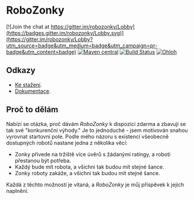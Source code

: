 # RoboZonky

[![Join the chat at https://gitter.im/robozonky/Lobby](https://badges.gitter.im/robozonky/Lobby.svg)](https://gitter.im/robozonky/Lobby?utm_source=badge&utm_medium=badge&utm_campaign=pr-badge&utm_content=badge)
[![Maven central](https://maven-badges.herokuapp.com/maven-central/com.github.triceo.robozonky/robozonky-app/badge.svg)](http://search.maven.org/#search|ga|1|robozonky-)
[![Build Status](https://travis-ci.org/triceo/robozonky.svg)](https://travis-ci.org/triceo/robozonky)
[![Ohloh](https://www.ohloh.net/p/robozonky/widgets/project_thin_badge.gif)](https://www.ohloh.net/p/robozonky)

## Odkazy

* [Ke stažení](http://triceo.github.io/robozonky/).
* [Dokumentace](https://github.com/triceo/robozonky/wiki).

## Proč to dělám

Nabízí se otázka, proč dávám _RoboZonky_ k dispozici zdarma a zbavuji se tak své "konkurenční výhody." Je to 
jednoduché - jsem motivován snahou vyrovnat startovní pole. Podle mého názoru s existencí všeobecně dostupných robotů 
nastane jedna z několika věcí:
* Zonky přivede na tržiště více úvěrů s žádanými ratingy, a roboti přestanou být potřeba.
* Každý bude mít robota, a všichni tak budou mít stejné šance.
* Zonky roboty zakáže, a všichni tak budou mít stejné šance.

Každá z těchto možností je vítaná, a _RoboZonky_ je můj příspěvek k jejich naplnění.
